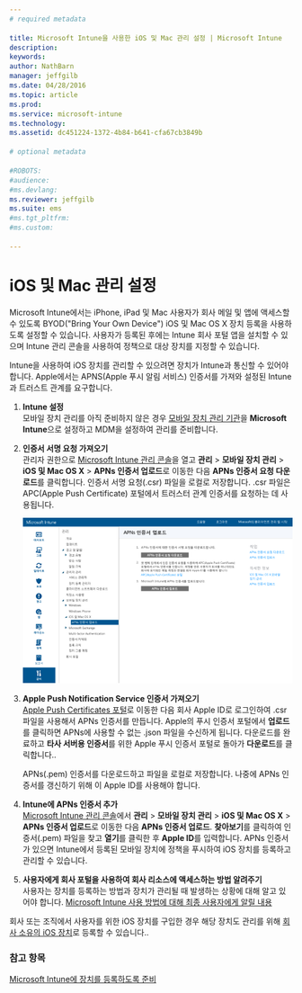 ```yaml
---
# required metadata

title: Microsoft Intune을 사용한 iOS 및 Mac 관리 설정 | Microsoft Intune
description:
keywords:
author: NathBarn
manager: jeffgilb
ms.date: 04/28/2016
ms.topic: article
ms.prod:
ms.service: microsoft-intune
ms.technology:
ms.assetid: dc451224-1372-4b84-b641-cfa67cb3849b

# optional metadata

#ROBOTS:
#audience:
#ms.devlang:
ms.reviewer: jeffgilb
ms.suite: ems
#ms.tgt_pltfrm:
#ms.custom:

---
```


# iOS 및 Mac 관리 설정
Microsoft Intune에서는 iPhone, iPad 및 Mac 사용자가 회사 메일 및 앱에 액세스할 수 있도록 BYOD("Bring Your Own Device") iOS 및 Mac OS X 장치 등록을 사용하도록 설정할 수 있습니다. 사용자가 등록된 후에는 Intune 회사 포털 앱을 설치할 수 있으며 Intune 관리 콘솔을 사용하여 정책으로 대상 장치를 지정할 수 있습니다.

Intune을 사용하여 iOS 장치를 관리할 수 있으려면 장치가 Intune과 통신할 수 있어야 합니다. Apple에서는 APNS(Apple 푸시 알림 서비스) 인증서를 가져와 설정된 Intune과 트러스트 관계를 요구합니다.

1.  **Intune 설정**<br>
    모바일 장치 관리를 아직 준비하지 않은 경우 [모바일 장치 관리 기관](get-ready-to-enroll-devices-in-microsoft-intune.md#set-mobile-device-management-authority)을 **Microsoft Intune**으로 설정하고 MDM을 설정하여 관리를 준비합니다.

2.  **인증서 서명 요청 가져오기**<br>
    관리자 권한으로 [Microsoft Intune 관리 콘솔](http://manage.microsoft.com)을 열고 **관리** &gt; **모바일 장치 관리** &gt; **iOS 및 Mac OS X** &gt; **APNs 인증서 업로드**로 이동한 다음 **APNs 인증서 요청 다운로드**를 클릭합니다. 인증서 서명 요청(.csr) 파일을 로컬로 저장합니다. .csr 파일은 APC(Apple Push Certificate) 포털에서 트러스터 관계 인증서를 요청하는 데 사용됩니다.

    ![APNs 인증서 업로드 대화 상자](../media/Intune-iOS-enrollment-with-apns.png)

3.  **Apple Push Notification Service 인증서 가져오기**<br>
    [Apple Push Certificates 포털](http://go.microsoft.com/fwlink/?LinkId=269844)로 이동한 다음 회사 Apple ID로 로그인하여 .csr 파일을 사용해서 APNs 인증서를 만듭니다. Apple의 푸시 인증서 포털에서 **업로드**를 클릭하면 APNs에 사용할 수 없는 .json 파일을 수신하게 됩니다. 다운로드를 완료하고 **타사 서버용 인증서**를 위한 Apple 푸시 인증서 포털로 돌아가 **다운로드**를 클릭합니다..

    APNs(.pem) 인증서를 다운로드하고 파일을 로컬로 저장합니다. 나중에 APNs 인증서를 갱신하기 위해 이 Apple ID를 사용해야 합니다.

4.  **Intune에 APNs 인증서 추가**<br>
    [Microsoft Intune 관리 콘솔](http://manage.microsoft.com)에서 **관리** &gt; **모바일 장치 관리** &gt; **iOS 및 Mac OS X** &gt; **APNs 인증서 업로드**로 이동한 다음 **APNs 인증서 업로드**. **찾아보기**를 클릭하여 인증서(.pem) 파일을 찾고 **열기**를 클릭한 후 **Apple ID**를 입력합니다. APNs 인증서가 있으면 Intune에서 등록된 모바일 장치에 정책을 푸시하여 iOS 장치를 등록하고 관리할 수 있습니다.

5.  **사용자에게 회사 포털을 사용하여 회사 리소스에 액세스하는 방법 알려주기**<br>
    사용자는 장치를 등록하는 방법과 장치가 관리될 때 발생하는 상황에 대해 알고 있어야 합니다. [Microsoft Intune 사용 방법에 대해 최종 사용자에게 알릴 내용](what-to-tell-your-end-users-about-using-microsoft-intune.md)

회사 또는 조직에서 사용자를 위한 iOS 장치를 구입한 경우 해당 장치도 관리를 위해 [회사 소유의 iOS 장치](enroll-corporate-owned-ios-devices-in-microsoft-intune.md)로 등록할 수 있습니다..

### 참고 항목
[Microsoft Intune에 장치를 등록하도록 준비](get-ready-to-enroll-devices-in-microsoft-intune.md)


<!--HONumber=May16_HO1-->


